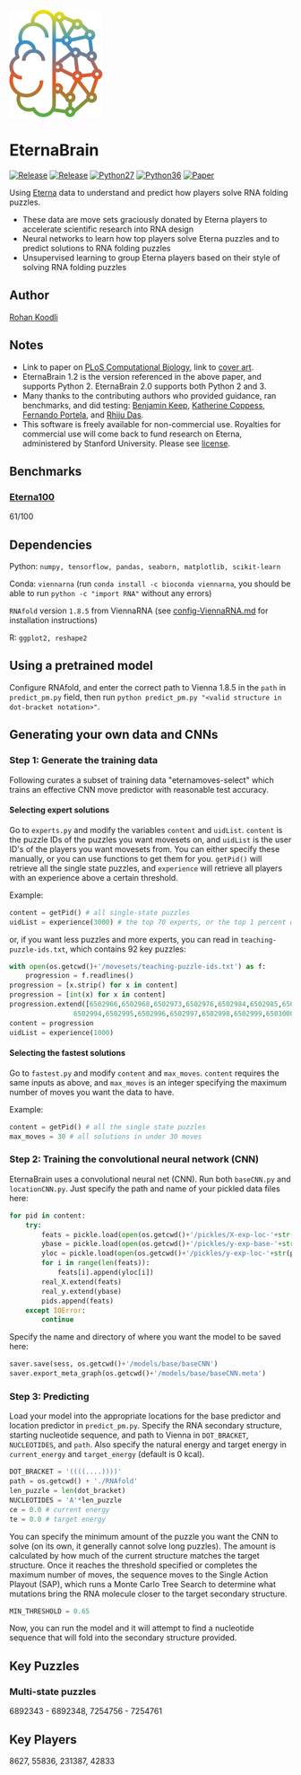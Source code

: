 ![EternaBrain](https://github.com/EteRNAgame/EternaBrain/blob/master/eternabrain_logo.png)
# EternaBrain

[![Release](https://img.shields.io/badge/release-v2.0-brightgreen.svg)](https://github.com/EteRNAgame/EternaBrain/releases/tag/v2.0)
[![Release](https://img.shields.io/badge/release-v1.2-brightgreen.svg)](https://github.com/EteRNAgame/EternaBrain/releases/tag/v1.2)
[![Python27](https://img.shields.io/badge/python-2.7-blue.svg)](https://www.python.org/download/releases/2.7/)
[![Python36](https://img.shields.io/badge/python-3.6-yellow.svg)](https://www.python.org/downloads/release/python-360/)
[![Paper](https://img.shields.io/badge/paper-PLoS%20Computational%20Biology-brightgreen.svg)](https://journals.plos.org/ploscompbiol/article?id=10.1371/journal.pcbi.1007059)

 
Using [Eterna](http://eternagame.org) data to understand and predict how players solve RNA folding puzzles.
* These data are move sets graciously donated by Eterna players to accelerate scientific research into RNA design
* Neural networks to learn how top players solve Eterna puzzles and to predict solutions to RNA folding puzzles
* Unsupervised learning to group Eterna players based on their style of solving RNA folding puzzles

## Author
[Rohan Koodli](https://github.com/rk900)

## Notes
* Link to paper on [PLoS Computational Biology](https://journals.plos.org/ploscompbiol/article?id=10.1371/journal.pcbi.1007059), link to [cover art](https://journals.plos.org/ploscompbiol/issue?id=10.1371/issue.pcbi.v15.i06).
* EternaBrain 1.2 is the version referenced in the above paper, and supports Python 2. EternaBrain 2.0 supports both Python 2 and 3.
* Many thanks to the contributing authors who provided guidance, ran benchmarks, and did testing: [Benjamin Keep](https://github.com/bekeep), [Katherine Coppess](https://github.com/kcoppess), [Fernando Portela](https://github.com/elnando888), and [Rhiju Das](https://github.com/rhiju).
* This software is freely available for non-commercial use. Royalties for commercial use will come back to fund research on Eterna, administered by Stanford University. Please see [license](LICENSE.md).

## Benchmarks
### [Eterna100](https://daslab.stanford.edu/site_data/pub_pdf/2016_Anderson-Lee_JMB.pdf)
61/100

## Dependencies
Python: `numpy, tensorflow, pandas, seaborn, matplotlib, scikit-learn`

Conda: `viennarna` (run `conda install -c bioconda viennarna`, you should be able to run `python -c "import RNA"` without any errors)

`RNAfold` version `1.8.5` from ViennaRNA (see [config-ViennaRNA.md](https://github.com/EteRNAgame/EternaBrain/blob/master/config-ViennaRNA.md) for installation instructions)

R: `ggplot2, reshape2`

## Using a pretrained model
Configure RNAfold, and enter the correct path to Vienna 1.8.5 in the `path` in `predict_pm.py` field, then run `python predict_pm.py "<valid structure in dot-bracket notation>"`.

## Generating your own data and CNNs

### Step 1: Generate the training data 
Following curates a subset of training data "eternamoves-select" which trains an effective CNN move predictor with reasonable test accuracy.

#### Selecting expert solutions
Go to `experts.py` and modify the variables `content` and `uidList`. `content` is the puzzle IDs of the puzzles you want movesets on, and `uidList` is the user ID's of the players you want movesets from. You can either specify these manually, or you can use functions to get them for you. `getPid()` will retrieve all the single state puzzles, and `experience` will retrieve all players with an experience above a certain threshold.

Example:
```python
content = getPid() # all single-state puzzles
uidList = experience(3000) # the top 70 experts, or the top 1 percent of all players
```
or, if you want less puzzles and more experts, you can read in `teaching-puzzle-ids.txt`, which contains 92 key puzzles:
```python
with open(os.getcwd()+'/movesets/teaching-puzzle-ids.txt') as f:
    progression = f.readlines()
progression = [x.strip() for x in content]
progression = [int(x) for x in content]
progression.extend([6502966,6502968,6502973,6502976,6502984,6502985,6502993, \
                6502994,6502995,6502996,6502997,6502998,6502999,6503000])
content = progression
uidList = experience(1000)
```

#### Selecting the fastest solutions
Go to `fastest.py` and modify `content` and `max_moves`. `content` requires the same inputs as above, and `max_moves` is an integer specifying the maximum number of moves you want the data to have.

Example:
```python
content = getPid() # all the single state puzzles
max_moves = 30 # all solutions in under 30 moves
```

### Step 2: Training the convolutional neural network (CNN)
EternaBrain uses a convolutional neural net (CNN). Run both `baseCNN.py` and `locationCNN.py`. Just specify the path and name of your pickled data files here:
```python
for pid in content:
    try:
        feats = pickle.load(open(os.getcwd()+'/pickles/X-exp-loc-'+str(pid),'rb'))
        ybase = pickle.load(open(os.getcwd()+'/pickles/y-exp-base-'+str(pid),'rb'))
        yloc = pickle.load(open(os.getcwd()+'/pickles/y-exp-loc-'+str(pid),'rb'))
        for i in range(len(feats)):
            feats[i].append(yloc[i])
        real_X.extend(feats)
        real_y.extend(ybase)
        pids.append(feats)
    except IOError:
        continue
```
Specify the name and directory of where you want the model to be saved here:
```python
saver.save(sess, os.getcwd()+'/models/base/baseCNN')
saver.export_meta_graph(os.getcwd()+'/models/base/baseCNN.meta')
```

### Step 3: Predicting
Load your model into the appropriate locations for the base predictor and location predictor in `predict_pm.py`. Specify the RNA secondary structure, starting nucleotide sequence, and path to Vienna in `DOT_BRACKET`, `NUCLEOTIDES`, and `path`. Also specify the natural energy and target energy in `current_energy` and `target_energy` (default is 0 kcal).

```python
DOT_BRACKET = '((((....))))'
path = os.getcwd() + './RNAfold'
len_puzzle = len(dot_bracket)
NUCLEOTIDES = 'A'*len_puzzle
ce = 0.0 # current energy
te = 0.0 # target energy
```

You can specify the minimum amount of the puzzle you want the CNN to solve (on its own, it generally cannot solve long puzzles). The amount is calculated by how much of the current structure matches the target structure. Once it reaches the threshold specified or completes the maximum number of moves, the sequence moves to the Single Action Playout (SAP), which runs a Monte Carlo Tree Search to determine what mutations bring the RNA molecule closer to the target secondary structure.
```python
MIN_THRESHOLD = 0.65
```

Now, you can run the model and it will attempt to find a nucleotide sequence that will fold into the secondary structure provided.

## Key Puzzles
### Multi-state puzzles
6892343 - 6892348, 7254756 - 7254761

## Key Players
8627, 55836, 231387, 42833

